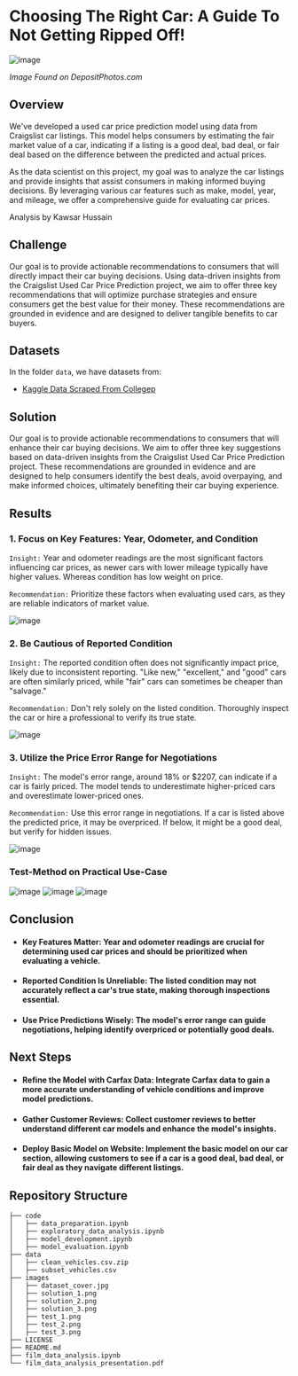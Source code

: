 # Choosing The Right Car: A Guide To Not Getting Ripped Off!

![image](https://github.com/mrhussaink7/used-car-valuation/blob/main/images/dataset_cover.png)

*Image Found on DepositPhotos.com*

## Overview

We've developed a used car price prediction model using data from Craigslist car listings. This model helps consumers by estimating the fair market value of a car, indicating if a listing is a good deal, bad deal, or fair deal based on the difference between the predicted and actual prices.

As the data scientist on this project, my goal was to analyze the car listings and provide insights that assist consumers in making informed buying decisions. By leveraging various car features such as make, model, year, and mileage, we offer a comprehensive guide for evaluating car prices.

Analysis by Kawsar Hussain

## Challenge

Our goal is to provide actionable recommendations to consumers that will directly impact their car buying decisions. Using data-driven insights from the Craigslist Used Car Price Prediction project, we aim to offer three key recommendations that will optimize purchase strategies and ensure consumers get the best value for their money. These recommendations are grounded in evidence and are designed to deliver tangible benefits to car buyers.

## Datasets

In the folder `data`, we have datasets from:

- [Kaggle Data Scraped From Collegep](https://www.kaggle.com/datasets/austinreese/craigslist-carstrucks-data)

## Solution

Our goal is to provide actionable recommendations to consumers that will enhance their car buying decisions. We aim to offer three key suggestions based on data-driven insights from the Craigslist Used Car Price Prediction project. These recommendations are grounded in evidence and are designed to help consumers identify the best deals, avoid overpaying, and make informed choices, ultimately benefiting their car buying experience.

## Results

### 1. Focus on Key Features: Year, Odometer, and Condition

`Insight:` Year and odometer readings are the most significant factors influencing car prices, as newer cars with lower mileage typically have higher values. Whereas condition has low weight on price.

`Recommendation:` Prioritize these factors when evaluating used cars, as they are reliable indicators of market value.

![image](https://github.com/mrhussaink7/used-car-valuation/blob/main/images/solution_1.png)

### 2. Be Cautious of Reported Condition

`Insight:` The reported condition often does not significantly impact price, likely due to inconsistent reporting. "Like new," "excellent," and "good" cars are often similarly priced, while "fair" cars can sometimes be cheaper than "salvage."

`Recommendation:` Don't rely solely on the listed condition. Thoroughly inspect the car or hire a professional to verify its true state.

![image](https://github.com/mrhussaink7/used-car-valuation/blob/main/images/solution_2.png)

### 3. Utilize the Price Error Range for Negotiations

`Insight:` The model's error range, around 18% or $2207, can indicate if a car is fairly priced. The model tends to underestimate higher-priced cars and overestimate lower-priced ones.

`Recommendation:` Use this error range in negotiations. If a car is listed above the predicted price, it may be overpriced. If below, it might be a good deal, but verify for hidden issues.

![image](https://github.com/mrhussaink7/used-car-valuation/blob/main/images/solution_3.png)

### Test-Method on Practical Use-Case

![image](https://github.com/mrhussaink7/used-car-valuation/blob/main/images/test_1.png)
![image](https://github.com/mrhussaink7/used-car-valuation/blob/main/images/test_2.png)
![image](https://github.com/mrhussaink7/used-car-valuation/blob/main/images/test_3.png)

## Conclusion

- #### Key Features Matter: Year and odometer readings are crucial for determining used car prices and should be prioritized when evaluating a vehicle.
- #### Reported Condition Is Unreliable: The listed condition may not accurately reflect a car's true state, making thorough inspections essential.
- #### Use Price Predictions Wisely: The model's error range can guide negotiations, helping identify overpriced or potentially good deals.

## Next Steps

- #### Refine the Model with Carfax Data: Integrate Carfax data to gain a more accurate understanding of vehicle conditions and improve model predictions.
- #### Gather Customer Reviews: Collect customer reviews to better understand different car models and enhance the model's insights.
- #### Deploy Basic Model on Website: Implement the basic model on our car section, allowing customers to see if a car is a good deal, bad deal, or fair deal as they navigate different listings.

## Repository Structure
```
├── code
│   ├── data_preparation.ipynb
│   ├── exploratory_data_analysis.ipynb
│   ├── model_development.ipynb
│   ├── model_evaluation.ipynb
├── data
│   ├── clean_vehicles.csv.zip
│   ├── subset_vehicles.csv
├── images
│   ├── dataset_cover.jpg
│   ├── solution_1.png
│   ├── solution_2.png
│   ├── solution_3.png
│   ├── test_1.png
│   ├── test_2.png
│   ├── test_3.png
├── LICENSE
├── README.md
├── film_data_analysis.ipynb
└── film_data_analysis_presentation.pdf
```